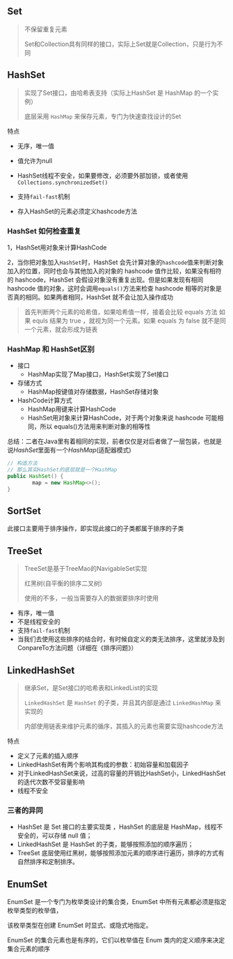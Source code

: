 ## Set

> 不保留重复元素
>
> Set和Collection具有同样的接口，实际上Set就是Collection，只是行为不同



## HashSet

> 实现了Set接口，由哈希表支持（实际上HashSet 是 HashMap 的一个实例）
>
> 底层采用 `HashMap` 来保存元素，专门为快速查找设计的Set

特点

- 无序，唯一值
- 值允许为null
- HashSet线程不安全，如果要修改，必须要外部加锁，或者使用`Collections.synchronizedSet()`
- 支持` fail-fast `机制

- 存入HashSet的元素必须定义hashcode方法



### HashSet 如何检查重复

1，HashSet用对象来计算HashCode

2，当你把对象加入`HashSet`时，HashSet 会先计算对象的`hashcode`值来判断对象加入的位置，同时也会与其他加入的对象的 hashcode 值作比较，如果没有相符的 hashcode，HashSet 会假设对象没有重复出现。但是如果发现有相同 hashcode 值的对象，这时会调用`equals()`方法来检查 hashcode 相等的对象是否真的相同。如果两者相同，HashSet 就不会让加入操作成功



> 首先判断两个元素的哈希值，如果哈希值一样，接着会比较
> equals 方法 如果 equls 结果为 true ，就视为同一个元素。如果 equals 为 false 就不是同一个元素，就会形成为链表



### HashMap 和 HashSet区别

- 接口
  - HashMap实现了Map接口，HashSet实现了Set接口
- 存储方式
  - HashMap按键值对存储数据，HashSet存储对象
- HashCode计算方式
  - HashMap用键来计算HashCode
  - HashSet用对象来计算HashCode，对于两个对象来说 hashcode 可能相同，所以 equals()方法用来判断对象的相等性

总结：二者在Java里有着相同的实现，前者仅仅是对后者做了一层包装，也就是说*HashSet*里面有一个*HashMap*(适配器模式)

```java
// 构造方法
// 那么其实HashSet的底层就是一个HashMap
public HashSet() {
		map = new HashMap<>();
}
```



## SortSet

此接口主要用于排序操作，即实现此接口的子类都属于排序的子类



## TreeSet

> TreeSet是基于TreeMao的NavigableSet实现
>
> 红黑树(自平衡的排序二叉树)
>
> 使用的不多，一般当需要存入的数据要排序时使用



- 有序，唯一值
- 不是线程安全的
- 支持`fail-fast`机制
- 当我们去使用这些排序的结合时，有时候自定义的类无法排序，这里就涉及到ConpareTo方法问题（详细在《排序问题》）



## LinkedHashSet

> 继承Set，是Set接口的哈希表和LinkedList的实现
>
> `LinkedHashSet` 是 `HashSet` 的子类，并且其内部是通过 `LinkedHashMap` 来实现的
>
> 内部使用链表来维护元素的循序，其插入的元素也需要实现hashcode方法



特点

- 定义了元素的插入顺序
- LinkedHashSet有两个影响其构成的参数：初始容量和加载因子
- 对于LinkedHashSet来说，过高的容量的开销比HashSet小，LinkedHashSet的迭代次数不受容量影响
- 线程不安全



### 三者的异同

- HashSet 是 Set 接口的主要实现类 ，HashSet 的底层是 HashMap，线程不安全的，可以存储 null 值；
- LinkedHashSet 是 HashSet 的子类，能够按照添加的顺序遍历；
- TreeSet 底层使用红黑树，能够按照添加元素的顺序进行遍历，排序的方式有自然排序和定制排序。





## EnumSet

EnumSet 是一个专门为枚举类设计的集合类，EnumSet 中所有元素都必须是指定枚举类型的枚举值，

该枚举类型在创建 EnumSet 时显式、或隐式地指定。

EnumSet 的集合元素也是有序的，它们以枚举值在 Enum 类内的定义顺序来决定集合元素的顺序

